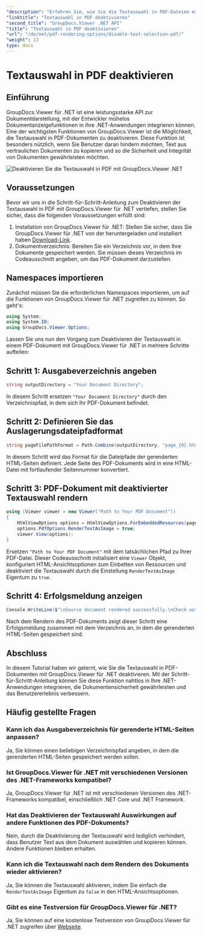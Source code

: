 ```yaml
---
"description": "Erfahren Sie, wie Sie die Textauswahl in PDF-Dateien mit GroupDocs.Viewer für .NET deaktivieren. Folgen Sie unserer Schritt-für-Schritt-Anleitung für eine nahtlose Integration."
"linktitle": "Textauswahl in PDF deaktivieren"
"second_title": "GroupDocs.Viewer .NET API"
"title": "Textauswahl in PDF deaktivieren"
"url": "/de/net/pdf-rendering-options/disable-text-selection-pdf/"
"weight": 13
type: docs
---
```

# Textauswahl in PDF deaktivieren

## Einführung
GroupDocs.Viewer für .NET ist eine leistungsstarke API zur Dokumentdarstellung, mit der Entwickler mühelos Dokumentanzeigefunktionen in ihre .NET-Anwendungen integrieren können. Eine der wichtigsten Funktionen von GroupDocs.Viewer ist die Möglichkeit, die Textauswahl in PDF-Dokumenten zu deaktivieren. Diese Funktion ist besonders nützlich, wenn Sie Benutzer daran hindern möchten, Text aus vertraulichen Dokumenten zu kopieren und so die Sicherheit und Integrität von Dokumenten gewährleisten möchten.

![Deaktivieren Sie die Textauswahl in PDF mit GroupDocs.Viewer .NET](/viewer/pdf-rendering-options/disable-text-selection-in-pdf.png)

## Voraussetzungen
Bevor wir uns in die Schritt-für-Schritt-Anleitung zum Deaktivieren der Textauswahl in PDF mit GroupDocs.Viewer für .NET vertiefen, stellen Sie sicher, dass die folgenden Voraussetzungen erfüllt sind:
1. Installation von GroupDocs.Viewer für .NET: Stellen Sie sicher, dass Sie GroupDocs.Viewer für .NET von der heruntergeladen und installiert haben [Download-Link](https://releases.groupdocs.com/viewer/net/).
2. Dokumentverzeichnis: Bereiten Sie ein Verzeichnis vor, in dem Ihre Dokumente gespeichert werden. Sie müssen dieses Verzeichnis im Codeausschnitt angeben, um das PDF-Dokument darzustellen.

## Namespaces importieren
Zunächst müssen Sie die erforderlichen Namespaces importieren, um auf die Funktionen von GroupDocs.Viewer für .NET zugreifen zu können. So geht's:

```csharp
using System;
using System.IO;
using GroupDocs.Viewer.Options;
```

Lassen Sie uns nun den Vorgang zum Deaktivieren der Textauswahl in einem PDF-Dokument mit GroupDocs.Viewer für .NET in mehrere Schritte aufteilen:
## Schritt 1: Ausgabeverzeichnis angeben
```csharp
string outputDirectory = "Your Document Directory";
```
In diesem Schritt ersetzen `"Your Document Directory"` durch den Verzeichnispfad, in dem sich Ihr PDF-Dokument befindet.
## Schritt 2: Definieren Sie das Auslagerungsdateipfadformat
```csharp
string pageFilePathFormat = Path.Combine(outputDirectory, "page_{0}.html");
```
In diesem Schritt wird das Format für die Dateipfade der gerenderten HTML-Seiten definiert. Jede Seite des PDF-Dokuments wird in eine HTML-Datei mit fortlaufender Seitennummer konvertiert.
## Schritt 3: PDF-Dokument mit deaktivierter Textauswahl rendern
```csharp
using (Viewer viewer = new Viewer("Path to Your PDF Document"))
{
    HtmlViewOptions options = HtmlViewOptions.ForEmbeddedResources(pageFilePathFormat);
    options.PdfOptions.RenderTextAsImage = true;
    viewer.View(options);
}
```
Ersetzen `"Path to Your PDF Document"` mit dem tatsächlichen Pfad zu Ihrer PDF-Datei. Dieser Codeausschnitt initialisiert eine `Viewer` Objekt, konfiguriert HTML-Ansichtsoptionen zum Einbetten von Ressourcen und deaktiviert die Textauswahl durch die Einstellung `RenderTextAsImage` Eigentum zu `true`.
## Schritt 4: Erfolgsmeldung anzeigen
```csharp
Console.WriteLine($"\nSource document rendered successfully.\nCheck output in {outputDirectory}.");
```
Nach dem Rendern des PDF-Dokuments zeigt dieser Schritt eine Erfolgsmeldung zusammen mit dem Verzeichnis an, in dem die gerenderten HTML-Seiten gespeichert sind.

## Abschluss
In diesem Tutorial haben wir gelernt, wie Sie die Textauswahl in PDF-Dokumenten mit GroupDocs.Viewer für .NET deaktivieren. Mit der Schritt-für-Schritt-Anleitung können Sie diese Funktion nahtlos in Ihre .NET-Anwendungen integrieren, die Dokumentensicherheit gewährleisten und das Benutzererlebnis verbessern.
## Häufig gestellte Fragen
### Kann ich das Ausgabeverzeichnis für gerenderte HTML-Seiten anpassen?
Ja, Sie können einen beliebigen Verzeichnispfad angeben, in dem die gerenderten HTML-Seiten gespeichert werden sollen.
### Ist GroupDocs.Viewer für .NET mit verschiedenen Versionen des .NET-Frameworks kompatibel?
Ja, GroupDocs.Viewer für .NET ist mit verschiedenen Versionen des .NET-Frameworks kompatibel, einschließlich .NET Core und .NET Framework.
### Hat das Deaktivieren der Textauswahl Auswirkungen auf andere Funktionen des PDF-Dokuments?
Nein, durch die Deaktivierung der Textauswahl wird lediglich verhindert, dass Benutzer Text aus dem Dokument auswählen und kopieren können. Andere Funktionen bleiben erhalten.
### Kann ich die Textauswahl nach dem Rendern des Dokuments wieder aktivieren?
Ja, Sie können die Textauswahl aktivieren, indem Sie einfach die `RenderTextAsImage` Eigentum zu `false` in den HTML-Ansichtsoptionen.
### Gibt es eine Testversion für GroupDocs.Viewer für .NET?
Ja, Sie können auf eine kostenlose Testversion von GroupDocs.Viewer für .NET zugreifen über [Webseite](https://releases.groupdocs.com/).